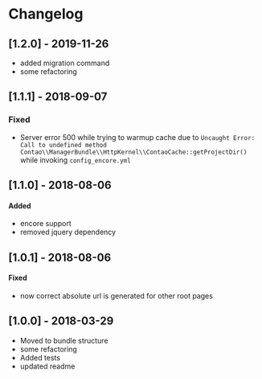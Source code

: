 # Changelog

## [1.2.0] - 2019-11-26
- added migration command
- some refactoring

## [1.1.1] - 2018-09-07

### Fixed

- Server error 500 while trying to warmup cache due to `Uncaught Error: Call to undefined method Contao\\ManagerBundle\\HttpKernel\\ContaoCache::getProjectDir() ` while invoking `config_encore.yml`

## [1.1.0] - 2018-08-06

#### Added
* encore support
* removed jquery dependency

## [1.0.1] - 2018-08-06

#### Fixed 
* now correct absolute url is generated for other root pages

## [1.0.0] - 2018-03-29

* Moved to bundle structure
* some refactoring
* Added tests
* updated readme

